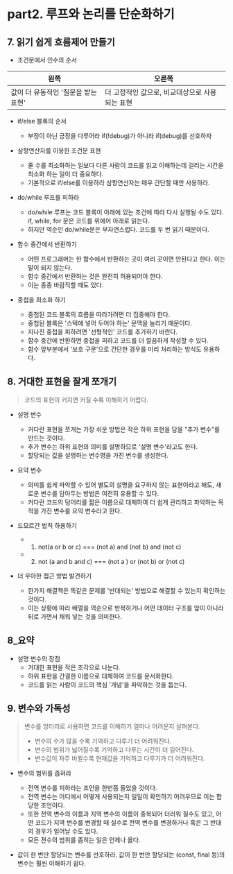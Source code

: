 # part2. 루프와 논리를 단순화하기
## 7. 읽기 쉽게 흐름제어 만들기
* 조건문에서 인수의 순서

|왼쪽|오른쪽|
|---|---|
|값이 더 유동적인 '질문을 받는 표현'|더 고정적인 값으로, 비교대상으로 사용되는 표현|

* if/else 블록의 순서
    * 부정이 아닌 긍정을 다루어라 if(!debug)가 아니라 if(debug)를 선호하자

* 삼항연산자를 이용한 조건문 표현
  * 줄 수를 최소화하는 일보다 다른 사람이 코드를 읽고 이해하는데 걸리는 시간을 최소화 하는 일이 더 중요하다.
  * 기본적으로 if/else를 이용하라 삼항연산자는 매우 간단할 때만 사용하라.

* do/while 루프를 피하라
    * do/while 루프는 코드 블록이 아래에 있는 조건에 따라 다시 실행될 수도 있다. if, while, for 문은 코드를 위에어 아래로 읽는다. 
    * 하지만 역순인 do/while문은 부자연스럽다. 코드를 두 번 읽기 때문이다.

* 함수 중간에서 반환하기
  * 어떤 프로그래머는 한 함수에서 반환하는 곳이 여러 곳이면 안된다고 한다. 이는 말이 되지 않는다.
  * 함수 중간에서 반환하는 것은 완전히 허용되어야 한다.
  * 이는 종종 바람직할 때도 있다.

* 중첩을 최소화 하기
  * 중첩된 코드 블록의 흐름을 따라가려면 더 집중해야 한다. 
  * 중첩된 블록은 '스택에 넣어 두어야 하는' 문맥을 늘리기 때문이다. 
  * 지나친 중첩을 피하려면 '선형적인' 코드를 추가하기 바란다.
  * 함수 중간에 반환하면 중첩을 피하고 코드를 더 깔끔하게 작성할 수 있다. 
  * 함수 앞부분에서 '보호 구문'으로 간단한 경우를 미리 처리하는 방식도 유용하다.

## 8. 거대한 표현을 잘게 쪼개기
> 코드의 표현이 커지면 커질 수록 이해하기 어렵다.
* 설명 변수
  * 커다란 표현을 쪼개는 가장 쉬운 방법은 작은 하위 표현을 담을 "추가 변수"를 만드는 것이다.
  * 추가 변수는 하위 표현의 의미를 설명하므로 '설명 변수'라고도 한다.
  * 할당되는 값을 설명하는 변수명을 가진 변수를 생성한다.

* 요약 변수
  * 의미를 쉽게 파악할 수 있어 별도의 설명을 요구하지 않는 표현이라고 해도, 새로운 변수를 담아두는 방법은 여전히 유용할 수 있다.
  * 커다란 코드의 덩어리를 짧은 이름으로 대체하여 더 쉽게 관리하고 파악하는 목적을 가진 변수를 요약 변수라고 한다.

* 드모르간 법칙 하용하기
  * 1) not(a or b or c) === (not a) and (not b) and (not c)
  * 2) not (a and b and c) === (not a ) or (not b) or (not c)

* 더 우아한 접근 방법 발견하기
  * 한가지 해결책은 똑같은 문제를 '반대되는' 방법으로 해결할 수 있는지 확인하는 것이다.
  * 이는 상황에 따라 배열을 역순으로 반복하거나 어떤 데이터 구조를 앞이 아니라 뒤로 가면서 채워 넣는 것을 의미한다.

## 8_요약
* 설명 변수의 장점
  * 거대한 표현을 작은 조각으로 나눈다.
  * 하위 표현을 간결한 이름으로 대체하여 코드를 문서화한다.
  * 코드를 읽는 사람이 코드의 핵심 '개념'을 파악하는 것을 돕는다. 

## 9. 변수와 가독성
> 변수를 엉터리로 사용하면 코드를 이해하기 얼마나 어려운지 살펴본다.
> * 변수의 수가 많을 수록 기억하고 다루기 더 어려워진다.
> * 변수의 범위가 넓어질수록 기억하고 다루는 시간이 더 길어진다.
> * 변수값이 자주 바뀔수록 현재값을 기억하고 다루기가 더 어려워진다.

* 변수의 범위를 좁혀라
  * 전역 변수를 피하라는 조언을 한번쯤 들었을 것이다.
  * 전역 변수는 어디에서 어떻게 사용되는지 일일이 확인하기 어려우므로 이는 합당한 조언이다.
  * 또한 전역 변수의 이름과 지역 변수의 이름이 중복되어 더러워 질수도 있고, 어떤 코드가 지역 변수를 변경할 때 실수로 전역 변수를 변경하거나 혹은 그 반대의 경우가 일어날 수도 있다.
  * 모든 젼수의 범위를 좁히는 일은 언제나 옳다.

* 값이 한 번만 할당되는 변수를 선호하라. 값이 한 번만 할당되는 (const, final 등)의 변수는 훨씬 이해하기 쉽다. 